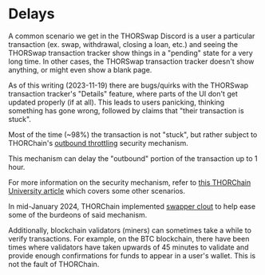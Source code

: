 # Delays

A common scenario we get in the THORSwap Discord is a user a particular
transaction (ex. swap, withdrawal, closing a loan, etc.) and seeing the
THORSwap transaction tracker show things in a "pending" state for a very long
time.  In other cases, the THORSwap transaction tracker doesn't show anything,
or might even show a blank page.

As of this writing (2023-11-19) there are bugs/quirks with the THORSwap
transaction tracker's "Details" feature, where parts of the UI don't get
updated properly (if at all).  This leads to users panicking, thinking
something has gone wrong, followed by claims that "their transaction is stuck".

Most of the time (~98%) the transaction is not "stuck", but rather subject to
THORChain's [outbound throttling][1] security mechanism.

<div class="warning">
This mechanism can delay the "outbound" portion of the transaction up to 1
hour.
</div>

For more information on the security mechanism, refer to
[this THORChain University article][2] which covers some other scenarios.

In mid-January 2024, THORChain implemented [swapper clout][3] to help ease some
of the burdeons of said mechanism.

Additionally, blockchain validators (miners) can sometimes take a while to
verify transactions.  For example, on the BTC blockchain, there have been times
where validators have taken upwards of 45 minutes to validate and provide
enough confirmations for funds to appear in a user's wallet.  This is not the
fault of THORChain.

[1]: https://docs.thorchain.org/frequently-asked-questions#what-is-outbound-throttling
[2]: https://crypto-university.medium.com/under-the-hood-thorchain-transaction-delays-250d00ed57b7#9534
[3]: https://gitlab.com/thorchain/thornode/-/issues/1723
